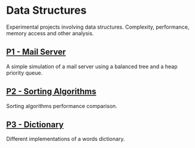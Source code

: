 # Data Structures
Experimental projects involving data structures. Complexity, performance, memory access
and other analysis.

## [P1 - Mail Server](/p1)
A simple simulation of a mail server using a balanced tree and a heap priority queue.

## [P2 - Sorting Algorithms](/p2)
Sorting algorithms performance comparison.

## [P3 - Dictionary](/p3)
Different implementations of a words dictionary.
